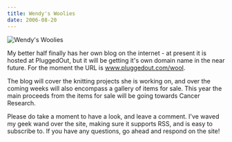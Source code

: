 ```yaml
---
title: Wendy's Woolies
date: 2006-08-20
---
```


![Wendy's Woolies](https://source.unsplash.com/npxXWgQ33ZQ/1600x900)

My better half finally has her own blog on the internet - at present it is hosted at PluggedOut, but it will be getting it's own domain name in the near future. For the moment the URL is www.pluggedout.com/wool.

The blog will cover the knitting projects she is working on, and over the coming weeks will also encompass a gallery of items for sale. This year the main proceeds from the items for sale will be going towards Cancer Research.

Please do take a moment to have a look, and leave a comment. I've waved my geek wand over the site, making sure it supports RSS, and is easy to subscribe to. If you have any questions, go ahead and respond on the site!